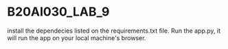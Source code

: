 # B20AI030_LAB_9
install the dependecies listed on the requirements.txt file.
Run the app.py, it will run the app on your local machine's browser.
